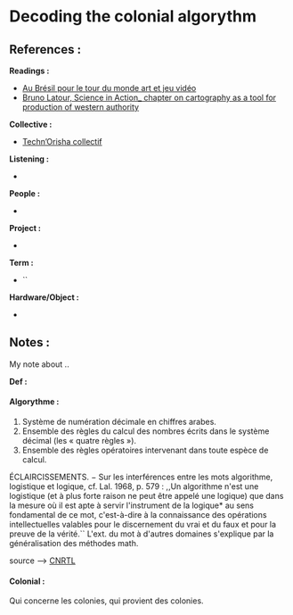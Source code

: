 # Decoding the colonial algorythm


## References :

**Readings :**

- [Au Brésil pour le tour du monde art et jeu vidéo](https://poptronics.fr/Au-Bresil-pour-le-tour-du-monde)
- [Bruno Latour, Science in Action_ chapter on cartography as a tool for production of western authority](./writing/reading/Bruno_Latour_Science-in-Action_chapter-on-cartography-as-a-tool-for-production-of-western-authority.pdf)


**Collective :**

- [Techn’Orisha collectif](http://www.isabellearvers.com/2023/11/efa-du-collectif-technorisha-by-benjamin-abras-isabelle-arvers-bruno-creuzet-livia-diniz-mvwama-diop-annabel-gueredrat-michel-petris-henri-tauliaut/)

**Listening :**

- 

**People :**

- 

**Project :**

- []()

**Term :**

- ``

**Hardware/Object :**

- 

## Notes :

My note about .. 

**Def :**

#### Algorythme :


1. Système de numération décimale en chiffres arabes.
2. Ensemble des règles du calcul des nombres écrits dans le système décimal (les « quatre règles »).
3. Ensemble des règles opératoires intervenant dans toute espèce de calcul.

ÉCLAIRCISSEMENTS. − Sur les interférences entre les mots algorithme, logistique et logique, cf. Lal. 1968, p. 579 : ,,Un algorithme n'est une logistique (et à plus forte raison ne peut être appelé une logique) que dans la mesure où il est apte à servir l'instrument de la logique* au sens fondamental de ce mot, c'est-à-dire à la connaissance des opérations intellectuelles valables pour le discernement du vrai et du faux et pour la preuve de la vérité.`` L'ext. du mot à d'autres domaines s'explique par la généralisation des méthodes math.

source --> [CNRTL](https://www.cnrtl.fr/definition/algorithme)


#### Colonial : 

 Qui concerne les colonies, qui provient des colonies. 


